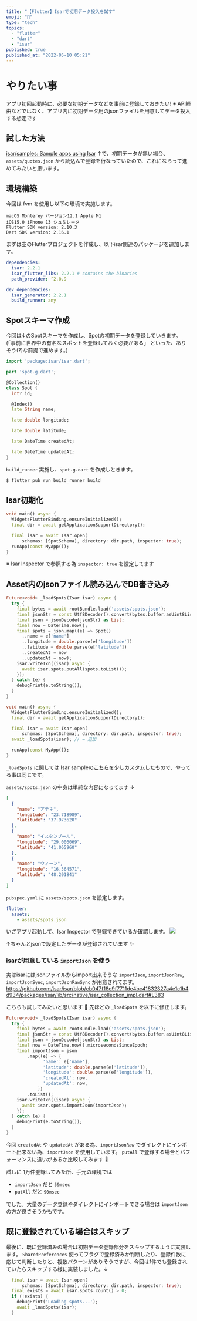 ```yaml
---
title: "【Flutter】Isarで初期データ投入を試す"
emoji: "📲"
type: "tech"
topics:
  - "flutter"
  - "dart"
  - "isar"
published: true
published_at: "2022-05-10 05:21"
---
```


# やりたい事
アプリ初回起動時に、必要な初期データなどを事前に登録しておきたい!
※ API経由などではなく、アプリ内に初期データ用のjsonファイルを用意してデータ投入する想定です

##  試した方法
[isar/samples: Sample apps using Isar](https://github.com/isar/samples)
↑で、初期データが無い場合、 `assets/quotes.json` から読込んで登録を行なっていたので、これにならって進めてみたいと思います。

##  環境構築
今回は fvm を使用し以下の環境で実施します。
```
macOS Monterey バージョン12.1 Apple M1
iOS15.0 iPhone 13 シュミレータ
Flutter SDK version: 2.10.3
Dart SDK version: 2.16.1
```

まずは空のFlutterプロジェクトを作成し、以下isar関連のパッケージを追加します。
```yml
dependencies:
  isar: 2.2.1
  isar_flutter_libs: 2.2.1 # contains the binaries
  path_provider: ^2.0.9

dev_dependencies:
  isar_generator: 2.2.1
  build_runner: any
```

## Spotスキーマ作成
今回は↓のSpotスキーマを作成し、Spotの初期データを登録していきます。
(「事前に世界中の有名なスポットを登録しておく必要がある」 といった、ありそう(?)な前提で進めます。)

```dart
import 'package:isar/isar.dart';

part 'spot.g.dart';

@Collection()
class Spot {
  int? id;

  @Index()
  late String name;

  late double longitude;

  late double latitude;

  late DateTime createdAt;

  late DateTime updatedAt;
}
```

`build_runner` 実施し、`spot.g.dart` を作成しときます。
```sh
$ flutter pub run build_runner build
```

## Isar初期化

```dart
void main() async {
  WidgetsFlutterBinding.ensureInitialized();
  final dir = await getApplicationSupportDirectory();

  final isar = await Isar.open(
      schemas: [SpotSchema], directory: dir.path, inspector: true);
  runApp(const MyApp());
}
```
※ Isar Inspector で参照する為 `inspector: true` を設定してます

## Asset内のjsonファイル読み込んでDB書き込み

```dart
Future<void> _loadSpots(Isar isar) async {
  try {
    final bytes = await rootBundle.load('assets/spots.json');
    final jsonStr = const Utf8Decoder().convert(bytes.buffer.asUint8List());
    final json = jsonDecode(jsonStr) as List;
    final now = DateTime.now();
    final spots = json.map((e) => Spot()
      ..name = e['name']
      ..longitude = double.parse(e['longitude'])
      ..latitude = double.parse(e['latitude'])
      ..createdAt = now
      ..updatedAt = now);
    isar.writeTxn((isar) async {
      await isar.spots.putAll(spots.toList());
    });
  } catch (e) {
    debugPrint(e.toString());
  }
}

void main() async {
  WidgetsFlutterBinding.ensureInitialized();
  final dir = await getApplicationSupportDirectory();

  final isar = await Isar.open(
      schemas: [SpotSchema], directory: dir.path, inspector: true);
  await _loadSpots(isar); // ← 追加

  runApp(const MyApp());
}
```

`_loadSpots` に関しては Isar sampleの[こちら](https://github.com/isar/samples/blob/3ad33123038fe9d4dc3b9e80210ba9762e7d9ce6/quotes/lib/load_quotes.dart#L49)を少しカスタムしたもので、やってる事は同じです。

`assets/spots.json` の中身は単純な内容になってます ↓

```json
[
  {
    "name": "アテネ",
    "longitude": "23.718989",
    "latitude": "37.973620"
  },
  {
    "name": "イスタンブール",
    "longitude": "29.006069",
    "latitude": "41.065960"
  },
  {
    "name": "ウィーン",
    "longitude": "16.364571",
    "latitude": "48.201841"
  }
]
```

`pubspec.yaml` に `assets/spots.json` を設定します。

```yml
flutter:
  assets:
    - assets/spots.json
```

いざアプリ起動して、Isar Inspector で登録できているか確認します。
![](https://storage.googleapis.com/zenn-user-upload/92cb5f1dce47-20220510.png)

↑ちゃんとjsonで設定したデータが登録されています ✨

### isarが用意している `importJson` を使う
実はisarにはjsonファイルからimport出来そうな `importJson`, `importJsonRaw`, `importJsonSync`, `importJsonRawSync` が用意されてます。
https://github.com/isar/isar/blob/cb047f18c9f7711de4bc41832327a4e1c1b4d934/packages/isar/lib/src/native/isar_collection_impl.dart#L383

こちらも試してみたいと思います 👀
先ほどの `_loadSpots` を以下に修正します。
```dart
Future<void> _loadSpots(Isar isar) async {
  try {
    final bytes = await rootBundle.load('assets/spots.json');
    final jsonStr = const Utf8Decoder().convert(bytes.buffer.asUint8List());
    final json = jsonDecode(jsonStr) as List;
    final now = DateTime.now().microsecondsSinceEpoch;
    final importJson = json
        .map((e) => {
              'name': e['name'],
              'latitude': double.parse(e['latitude']),
              'longitude': double.parse(e['longitude']),
              'createdAt': now,
              'updatedAt': now,
            })
        .toList();
    isar.writeTxn((isar) async {
      await isar.spots.importJson(importJson);
    });
  } catch (e) {
    debugPrint(e.toString());
  }
}
```
今回 `createdAt` や `updatedAt` がある為、`importJsonRaw` でダイレクトにインポート出来ない為、`importJson` を使用しています。
`putAll` で登録する場合とパフォーマンスに違いがあるか比較してみます 👀

試しに 1万件登録してみた所、手元の環境では 
- `importJson` だと `59msec`
- `putAll` だと `90msec`

でした。大量のデータ登録やダイレクトにインポートできる場合は `importJson` の方が良さそうかもです。

## 既に登録されている場合はスキップ
最後に、既に登録済みの場合は初期データ登録部分をスキップするように実装します。
`SharedPreferences` 使ってフラグで登録済みか判断したり、登録件数に応じて判断したりと、複数パターンがありそうですが、今回は1件でも登録されていたらスキップする様に実装しました。↓

```dart
  final isar = await Isar.open(
      schemas: [SpotSchema], directory: dir.path, inspector: true);
  final exists = await isar.spots.count() > 0;
  if (!exists) {
    debugPrint('Loading spots...');
    await _loadSpots(isar);
  }
```

